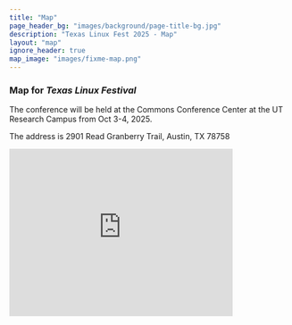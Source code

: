 ```yaml
---
title: "Map"
page_header_bg: "images/background/page-title-bg.jpg"
description: "Texas Linux Fest 2025 - Map"
layout: "map"
ignore_header: true
map_image: "images/fixme-map.png"
---
```


### Map for _Texas Linux Festival_

The conference will be held at the Commons Conference Center at the UT Research Campus from Oct 3-4, 2025.

The address is 2901 Read Granberry Trail, Austin, TX 78758


<iframe style="border:0;" frameborder="0" height="300" src="https://www.google.com/maps/embed?pb=!1m14!1m8!1m3!1d110111.74383562205!2d-97.731457!3d30.407969!3m2!1i1024!2i768!4f13.1!3m3!1m2!1s0x8644cb896afc098f%3A0x3a6bbf470ba1c215!2s10100+Burnet+Rd%2C+Austin%2C+TX+78758!5e0!3m2!1sen!2sus!4v1463166985713" title="Google map for the Commons Learning Center Building" width="400"></iframe>
